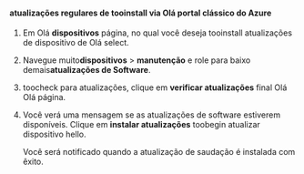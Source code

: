 <!--author=SharS last changed: 9/17/15-->

#### <a name="tooinstall-regular-updates-via-hello-azure-classic-portal"></a>atualizações regulares de tooinstall via Olá portal clássico do Azure
1. Em Olá **dispositivos** página, no qual você deseja tooinstall atualizações de dispositivo de Olá select.
2. Navegue muito**dispositivos** > **manutenção** e role para baixo demais**atualizações de Software**.
3. toocheck para atualizações, clique em **verificar atualizações** final Olá Olá página.
4. Você verá uma mensagem se as atualizações de software estiverem disponíveis. Clique em **instalar atualizações** toobegin atualizar dispositivo hello.
   
    Você será notificado quando a atualização de saudação é instalada com êxito.

